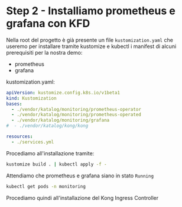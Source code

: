 # Step 2 - Installiamo prometheus e grafana con KFD

Nella root del progetto è già presente un file `kustomization.yaml` che useremo per installare tramite 
kustomize e kubectl i manifest di alcuni prerequisiti per la nostra demo:

* prometheus
* grafana

kustomization.yaml:

```yaml
apiVersion: kustomize.config.k8s.io/v1beta1
kind: Kustomization
bases:
  - ./vendor/katalog/monitoring/prometheus-operator
  - ./vendor/katalog/monitoring/prometheus-operated
  - ./vendor/katalog/monitoring/grafana
#  - ./vendor/katalog/kong/kong

resources:
  - ./services.yml
```

Procediamo all'installazione tramite:

```bash
kustomize build . | kubectl apply -f -
```

Attendiamo che prometheus e grafana siano in stato `Running`

```bash
kubectl get pods -n monitoring
```

Procediamo quindi all'installazione del Kong Ingress Controller